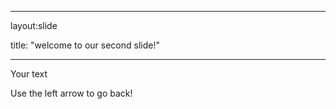 

---

layout:slide

title: "welcome to our second slide!"

---

Your text

Use the left arrow to go back!

